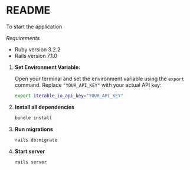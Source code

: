 # README

To start the application

*Requirements*
 - Ruby version 3.2.2 
 - Rails version 7.1.0

1. **Set Environment Variable:**

   Open your terminal and set the environment variable using the `export` command. Replace `"YOUR_API_KEY"` with your actual API key:

   ```bash
   export iterable_io_api_key="YOUR_API_KEY"
   
2. **Install all dependencies**

   ```bash
   bundle install

3. **Run migrations**
   ```bash
   rails db:migrate
   
5. **Start server**
    ```bash
   rails server
